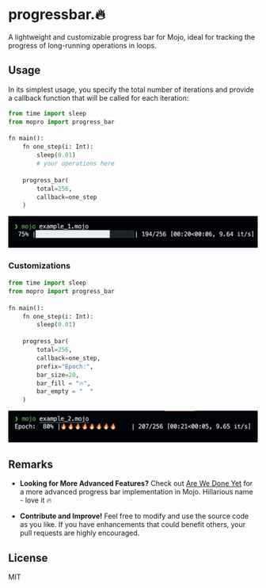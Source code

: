 # progressbar.🔥

A lightweight and customizable progress bar for Mojo, ideal for tracking the progress of long-running operations in loops.

## Usage

In its simplest usage, you specify the total number of iterations and provide a callback function that will be called for each iteration:

```python
from time import sleep
from mopro import progress_bar

fn main():
    fn one_step(i: Int):
        sleep(0.01)
        # your operations here

    progress_bar(
        total=256,
        callback=one_step
    )
```

![example1.mojo](./imgs/example1.png)

### Customizations

```python
from time import sleep
from mopro import progress_bar

fn main():
    fn one_step(i: Int):
        sleep(0.01)
        
    progress_bar(
        total=256,
        callback=one_step, 
        prefix="Epoch:", 
        bar_size=20,
        bar_fill = "🔥",
        bar_empty = "  "
    )
```

![example2.mojo](./imgs/example2.png)

## Remarks

- __Looking for More Advanced Features?__ Check out [Are We Done Yet](https://github.com/Ryul0rd/awdy) for a more advanced progress bar implementation in Mojo. Hillarious name - love it 🔥


- __Contribute and Improve!__ Feel free to modify and use the source code as you like. If you have enhancements that could benefit others, your pull requests are highly encouraged.

## License

MIT
